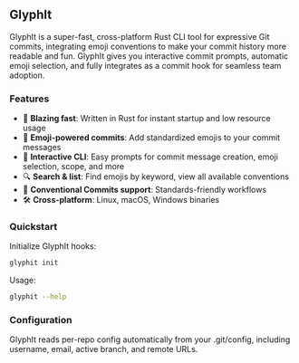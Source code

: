 ## GlyphIt

GlyphIt is a super-fast, cross-platform Rust CLI tool for expressive Git commits, integrating emoji conventions to make 
your commit history more readable and fun. GlyphIt gives you interactive commit prompts, automatic emoji selection, 
and fully integrates as a commit hook for seamless team adoption.

### Features
- 🚀 **Blazing fast**: Written in Rust for instant startup and low resource usage
- 🎨 **Emoji-powered commits**: Add standardized emojis to your commit messages
- 📝 **Interactive CLI**: Easy prompts for commit message creation, emoji selection, scope, and more
- 🔍 **Search & list**: Find emojis by keyword, view all available conventions
- 🤝 **Conventional Commits support**: Standards-friendly workflows
- 🛠️ **Cross-platform**: Linux, macOS, Windows binaries

### Quickstart
Initialize GlyphIt hooks:
```bash
glyphit init
```

Usage:
```bash
glyphit --help
```

### Configuration
GlyphIt reads per-repo config automatically from your .git/config, including username, email, active branch, and remote URLs.